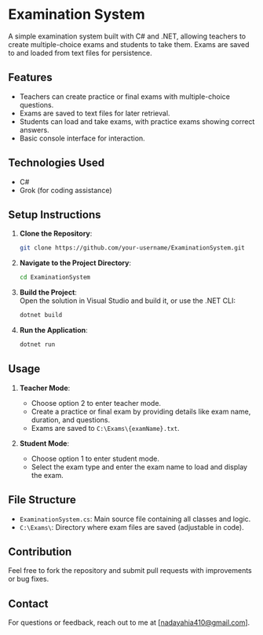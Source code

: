 # Examination System

A simple examination system built with C# and .NET, allowing teachers to create multiple-choice exams and students to take them. Exams are saved to and loaded from text files for persistence.

## Features

- Teachers can create practice or final exams with multiple-choice questions.
- Exams are saved to text files for later retrieval.
- Students can load and take exams, with practice exams showing correct answers.
- Basic console interface for interaction.

## Technologies Used

- C# 
- Grok (for coding assistance)

## Setup Instructions

1. **Clone the Repository**:  
   ```bash
   git clone https://github.com/your-username/ExaminationSystem.git
   ```
2. **Navigate to the Project Directory**:  
   ```bash
   cd ExaminationSystem
   ```
3. **Build the Project**:  
   Open the solution in Visual Studio and build it, or use the .NET CLI:
   ```bash
   dotnet build
   ```
4. **Run the Application**:  
   ```bash
   dotnet run
   ```

## Usage

1. **Teacher Mode**:  
   - Choose option 2 to enter teacher mode.
   - Create a practice or final exam by providing details like exam name, duration, and questions.
   - Exams are saved to `C:\Exams\{examName}.txt`.

2. **Student Mode**:  
   - Choose option 1 to enter student mode.
   - Select the exam type and enter the exam name to load and display the exam.

## File Structure

- `ExaminationSystem.cs`: Main source file containing all classes and logic.
- `C:\Exams\`: Directory where exam files are saved (adjustable in code).

## Contribution

Feel free to fork the repository and submit pull requests with improvements or bug fixes.


## Contact

For questions or feedback, reach out to me at [nadayahia410@gmail.com].

